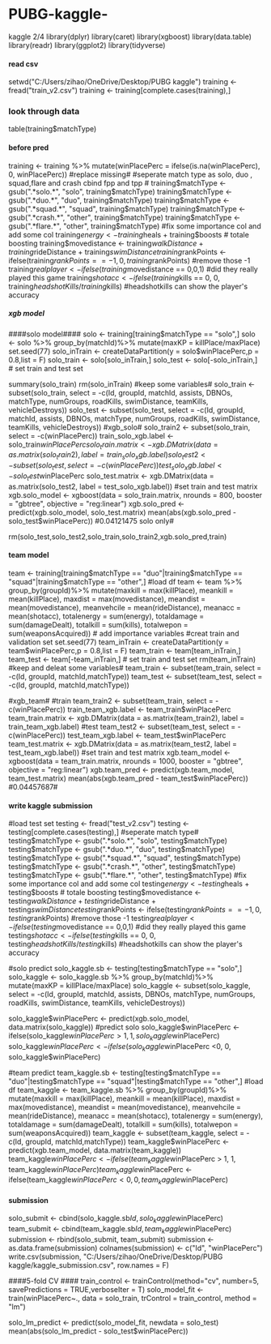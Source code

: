# PUBG-kaggle-
kaggle 2/4
library(dplyr)
library(caret)
library(xgboost)
library(data.table)
library(readr)
library(ggplot2)
library(tidyverse)
#### read csv ####
setwd("C:/Users/zihao/OneDrive/Desktop/PUBG kaggle")
training <- fread("train_v2.csv")
training <- training[complete.cases(training),]
### look through data ###
table(training$matchType)
#### before pred ####
training <- training %>%
  mutate(winPlacePerc = ifelse(is.na(winPlacePerc), 0, winPlacePerc)) #replace missing#
#seperate match type as solo, duo , squad,flare and crash cbind fpp and tpp #
training$matchType <- gsub(".*solo.*", "solo", training$matchType)
training$matchType <- gsub(".*duo.*", "duo", training$matchType)
training$matchType <- gsub(".*squad.*", "squad", training$matchType)
training$matchType <- gsub(".*crash.*", "other", training$matchType)
training$matchType <- gsub(".*flare.*", "other", training$matchType)
#fix some importance col and add some col
training$energy <- training$heals + training$boosts # totale boosting 
training$movedistance <- training$walkDistance + training$rideDistance + training$swimDistance
training$rankPoints <- ifelse(training$rankPoints == -1,0,training$rankPoints) #remove those -1
training$realplayer <- ifelse(training$movedistance == 0,0,1) #did they really played this game
training$shotacc <- ifelse(training$kills == 0, 0, training$headshotKills / training$kills) #headshotkills can show the player's accuracy


##### xgb model #####
####solo model####
solo <- training[training$matchType == "solo",]
solo <- solo %>%
  group_by(matchId)%>%
  mutate(maxKP = killPlace/maxPlace)
set.seed(77)
solo_inTrain <- createDataPartition(y = solo$winPlacePerc,p = 0.8,list = F)
solo_train <- solo[solo_inTrain,]
solo_test <- solo[-solo_inTrain,]  # set train and test set

summary(solo_train)
rm(solo_inTrain)
#keep some variables#
solo_train <- subset(solo_train, select = -c(Id, groupId, matchId, assists, DBNOs, matchType, numGroups, 
                                             roadKills, swimDistance, teamKills, vehicleDestroys))
solo_test <- subset(solo_test, select = -c(Id, groupId, matchId, assists, DBNOs, matchType, numGroups, 
                                           roadKills, swimDistance, teamKills, vehicleDestroys))
#xgb_solo#
solo_train2 <- subset(solo_train, select = -c(winPlacePerc))
train_solo_xgb.label <- solo_train$winPlacePerc 
solo_train.matrix <- xgb.DMatrix(data = as.matrix(solo_train2), 
                                 label = train_solo_xgb.label)
solo_test2 <- subset(solo_test, select = -c(winPlacePerc))
test_solo_xgb.label <- solo_test$winPlacePerc
solo_test.matrix <- xgb.DMatrix(data = as.matrix(solo_test2, 
                                label = test_solo_xgb.label))
#set train and test matrix
xgb.solo_model <- xgboost(data = solo_train.matrix, nrounds = 800, 
                     booster = "gbtree", objective = "reg:linear")
xgb.solo_pred <- predict(xgb.solo_model, solo_test.matrix)
mean(abs(xgb.solo_pred - solo_test$winPlacePerc)) #0.04121475 solo only#


rm(solo_test,solo_test2,solo_train,solo_train2,xgb.solo_pred,train)

#### team model ####
team <- training[training$matchType == "duo"|training$matchType == "squad"|training$matchType == "other",] #load df
team <- team %>%
    group_by(groupId)%>%
    mutate(maxkill = max(killPlace),
    meankill = mean(killPlace), 
    maxdist = max(movedistance), 
    meandist = mean(movedistance),
    meanvehcile = mean(rideDistance),
    meanacc = mean(shotacc),
    totalenergy = sum(energy), 
    totaldamage = sum(damageDealt), 
    totalkill = sum(kills),
    totalwepon = sum(weaponsAcquired)) # add importance variables
#creat train and validation set
set.seed(77)
team_inTrain <- createDataPartition(y = team$winPlacePerc,p = 0.8,list = F)
team_train <- team[team_inTrain,]
team_test <- team[-team_inTrain,]  # set train and test set
rm(team_inTrain)
#keep and deleat some variables#
team_train <- subset(team_train, select = -c(Id, groupId, matchId,matchType))
team_test <- subset(team_test, select = -c(Id, groupId, matchId,matchType))

#xgb_team#
#train
team_train2 <- subset(team_train, select = -c(winPlacePerc))
train_team_xgb.label <- team_train$winPlacePerc 
team_train.matrix <- xgb.DMatrix(data = as.matrix(team_train2), 
                                 label = train_team_xgb.label)
#test
team_test2 <- subset(team_test, select = -c(winPlacePerc))
test_team_xgb.label <- team_test$winPlacePerc
team_test.matrix <- xgb.DMatrix(data = as.matrix(team_test2, 
                                                 label = test_team_xgb.label))
#set train and test matrix
xgb.team_model <- xgboost(data = team_train.matrix, nrounds = 1000, 
                          booster = "gbtree", objective = "reg:linear")
xgb.team_pred <- predict(xgb.team_model, team_test.matrix)
mean(abs(xgb.team_pred - team_test$winPlacePerc)) #0.04457687#








#### write kaggle submission ####
#load test set
testing <- fread("test_v2.csv")
testing <- testing[complete.cases(testing),]
#seperate match type#
testing$matchType <- gsub(".*solo.*", "solo", testing$matchType)
testing$matchType <- gsub(".*duo.*", "duo", testing$matchType)
testing$matchType <- gsub(".*squad.*", "squad", testing$matchType)
testing$matchType <- gsub(".*crash.*", "other", testing$matchType)
testing$matchType <- gsub(".*flare.*", "other", testing$matchType)
#fix some importance col and add some col
testing$energy <- testing$heals + testing$boosts # totale boosting 
testing$movedistance <- testing$walkDistance + testing$rideDistance + testing$swimDistance
testing$rankPoints <- ifelse(testing$rankPoints == -1,0,testing$rankPoints) #remove those -1
testing$realplayer <- ifelse(testing$movedistance == 0,0,1) #did they really played this game
testing$shotacc <- ifelse(testing$kills == 0, 0, testing$headshotKills / testing$kills) #headshotkills can show the player's accuracy

#solo predict
solo_kaggle.sb <- testing[testing$matchType == "solo",]
solo_kaggle <- solo_kaggle.sb %>%
  group_by(matchId)%>%
  mutate(maxKP = killPlace/maxPlace)
solo_kaggle <- subset(solo_kaggle, select = -c(Id, groupId, matchId, assists, DBNOs, matchType, numGroups, 
                                           roadKills, swimDistance, teamKills, vehicleDestroys))

solo_kaggle$winPlacePerc <- predict(xgb.solo_model, data.matrix(solo_kaggle)) #predict solo
solo_kaggle$winPlacePerc <- ifelse(solo_kaggle$winPlacePerc >1, 1, solo_kaggle$winPlacePerc)
solo_kaggle$winPlacePerc <- ifelse(solo_kaggle$winPlacePerc <0, 0, solo_kaggle$winPlacePerc)

#team predict
team_kaggle.sb <- testing[testing$matchType == "duo"|testing$matchType == "squad"|testing$matchType == "other",] #load df
team_kaggle <- team_kaggle.sb %>%
  group_by(groupId)%>%
  mutate(maxkill = max(killPlace),
         meankill = mean(killPlace), 
         maxdist = max(movedistance), 
         meandist = mean(movedistance),
         meanvehcile = mean(rideDistance),
         meanacc = mean(shotacc),
         totalenergy = sum(energy), 
         totaldamage = sum(damageDealt), 
         totalkill = sum(kills),
         totalwepon = sum(weaponsAcquired)) 
team_kaggle <- subset(team_kaggle, select = -c(Id, groupId, matchId,matchType))
team_kaggle$winPlacePerc <- predict(xgb.team_model, data.matrix(team_kaggle))
team_kaggle$winPlacePerc <- ifelse(team_kaggle$winPlacePerc > 1, 1, team_kaggle$winPlacePerc)
team_kaggle$winPlacePerc <- ifelse(team_kaggle$winPlacePerc < 0, 0, team_kaggle$winPlacePerc)

#### submission ####
solo_submit <- cbind(solo_kaggle.sb$Id, solo_kaggle$winPlacePerc)
team_submit <- cbind(team_kaggle.sb$Id, team_kaggle$winPlacePerc)
submission <- rbind(solo_submit, team_submit)
submission <- as.data.frame(submission)
colnames(submission) <- c("Id", "winPlacePerc")
write.csv(submission, "C:/Users/zihao/OneDrive/Desktop/PUBG kaggle/kaggle_submission.csv", row.names = F)



####5-fold CV ####
train_control <- trainControl(method="cv", number=5,
                              savePredictions = TRUE,verboseIter = T)
solo_model_fit <- train(winPlacePerc~., data = solo_train,
                        trControl = train_control, method = "lm")

solo_lm_predict <- predict(solo_model_fit, newdata = solo_test)
mean(abs(solo_lm_predict - solo_test$winPlacePerc))
